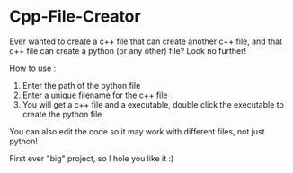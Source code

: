 # Cpp-File-Creator
Ever wanted to create a c++ file that can create another c++ file, and that c++ file can create a python (or any other) file? Look no further!

How to use : 
1. Enter the path of the python file 
2. Enter a unique filename for the c++ file
3. You will get a c++ file and a executable, double click the executable to create the python file

You can also edit the code so it may work with different files, not just python!

First ever "big" project, so I hole you like it :)